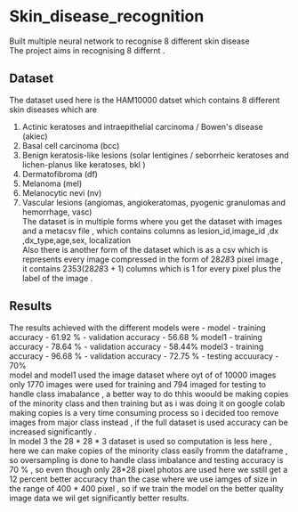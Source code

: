 # Skin_disease_recognition
Built multiple neural network to recognise 8 different skin disease <br>
The project aims in recognising 8 differnt . 
## Dataset 
The dataset used here is the HAM10000 datset which contains 8 different skin diseases which are 
1)  Actinic keratoses and intraepithelial carcinoma / Bowen's disease (akiec)
2)  Basal cell carcinoma (bcc)
3)  Benign keratosis-like lesions (solar lentigines / seborrheic keratoses and lichen-planus like keratoses, bkl )
4)  Dermatofibroma (df)
5)  Melanoma (mel)
6)  Melanocytic nevi (nv)
7)  Vascular lesions (angiomas, angiokeratomas, pyogenic granulomas and hemorrhage, vasc)<br>
The dataset is in multiple forms where you get the dataset with images and a metacsv file , which contains columns as lesion_id,image_id	,dx	,dx_type,age,sex,	localization<br>
Also there is another form of the dataset which is as a csv which is represents every image compressed in the form of 28*28*3 pixel image , it contains 2353(28*28*3 + 1) columns which is 1 for every pixel plus the label of the image .
## Results
The results achieved with the different models were -
model - training accuracy - 61.92 %
      - validation accuracy - 56.68 %
model1 - training accuracy - 78.64 %
       - validation accuracy - 58.44%
model3 - training accuracy - 96.68 %
       - validation accuracy - 72.75 %
       - testing accuuracy - 70%<br>
model and model1 used the image dataset where oyt of of 10000 images only 1770 images were used for training and 794 imaged for testing to handle class imabalance , a better way to do thhis woould be making copies of the minority class and then training but as i was doing it on google colab making copies is a very  time consuming process so i decided too remove images from major class instead , if the full dataset is used accuracy can be increased significantly .<br>
In model 3 the 28 * 28 * 3 dataset is used so computation is less here , here we can make copies of the minority class easily fromm the dataframe , so oversampling is done to handle class imbalance and testing accuracy is 70 % , so even though only 28*28 pixel photos are used here we sstill get a 12 percent better accuracy than the case where we use iamges of size in the range of 400 * 400 pixel , so if we train the model on the better quality image data we wil get significantly better results.

